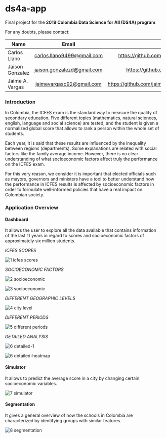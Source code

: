 # ds4a-app

Final project for the **2019 Colombia Data Science for All (DS4A) program**.  

For any doubts, please contact:

| Name            |            Email           |                             Github |
|-----------------|:--------------------------:|-----------------------------------:|
| Carlos Llano    | carlos.llano9499@gmail.com |     https://github.com/CarlosLlano |
| Jaison Gonzalez | jaison.gonzalezd@gmail.com |         https://github.com/jagd724 |
| Jaime A. Vargas |  jaimevargasc92@gmail.com  | https://github.com/jaimevargascruz |

### Introduction
In Colombia, the ICFES exam is the standard way to measure the quality of secondary education. Five different topics (mathematics, natural sciences, english, language and social science) are tested, and the student is given a normalized global score that allows to rank a person within the whole set of students.  

Each year, it is said that these results are influenced by the inequality between regions (departments). Some explanations are related with social factors like the family average income. However, there is no clear understanding of what socioeconomic factors affect truly the performance on the ICFES exam.  

For this very reason, we consider it is important that elected officials such as mayors, governors and ministers have a tool to better understand how the performance in ICFES results is affected by socioeconomic factors in order to formulate well-informed policies that have a real impact on Colombian society.  


### Application Overview 

#### Dashboard
It allows the user to explore all the data available that contains information of the last 11 years in regard to scores and socioeconomic factors of approximately six million students.

*ICFES SCORES*  

![1 icfes scores](https://user-images.githubusercontent.com/17281733/71057461-bfe4b000-212a-11ea-8fb5-f612e94fcf8f.png)  

*SOCIOECONOMIC FACTORS*  

![2 socioeconomic](https://user-images.githubusercontent.com/17281733/71057462-bfe4b000-212a-11ea-9781-a0410a989c8a.png)  

![3 socioeconomic](https://user-images.githubusercontent.com/17281733/71057463-bfe4b000-212a-11ea-9629-2f2ffe4a6d0c.png)  

*DIFFERENT GEOGRAPHIC LEVELS*  

![4 city level](https://user-images.githubusercontent.com/17281733/71057464-c07d4680-212a-11ea-9642-78f75426da19.png)  

*DIFFERENT PERIODS*  

![5 different periods](https://user-images.githubusercontent.com/17281733/71057471-c70bbe00-212a-11ea-8bfc-3265d4fc9148.png)  

*DETAILED ANALYSIS*  

![6 detailed-1](https://user-images.githubusercontent.com/17281733/71058667-9037a700-212e-11ea-8989-4c19bf1bec8f.png) 

![6 detailed-heatmap](https://user-images.githubusercontent.com/17281733/71057473-c7a45480-212a-11ea-8e57-6bc9bd7d8029.png)  


#### Simulator  

It allows to predict the average score in a city by changing certain socioeconomic variables.  

![7 simulator](https://user-images.githubusercontent.com/17281733/71057474-c7a45480-212a-11ea-80f5-4bcf37ba8ab2.png)  


#### Segmentation  

It gives a general overview of how the schools in Colombia are characterized by identifying groups with similar features.  

![8 segmentation](https://user-images.githubusercontent.com/17281733/71057475-c7a45480-212a-11ea-9dd8-6427a644e342.png)




